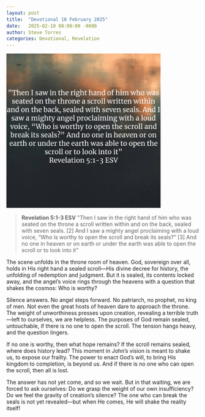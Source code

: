 ```yaml
---
layout: post
title:  "Devotional 10 February 2025"
date:   2025-02-10 08:00:00 -0600
author: Steve Torres
categories: Devotional, Revelation
---
```


<img src="https://github.com/ElEsteeb/ElEsteeb.github.io/blob/main/images/devotionals/Rev-5-_1-3.jpg?raw=true" alt="Revelation 5:1-3" style="max-width: 80%; height: auto;">

>**Revelation 5:1-3 ESV**
>"Then I saw in the right hand of him who was seated on the throne a scroll written within and on the back, sealed with seven seals. [2] And I saw a mighty angel proclaiming with a loud voice, “Who is worthy to open the scroll and break its seals?” [3] And no one in heaven or on earth or under the earth was able to open the scroll or to look into it"

The scene unfolds in the throne room of heaven. God, sovereign over all, holds in His right hand a sealed scroll—His divine decree for history, the unfolding of redemption and judgment. But it is sealed, its contents locked away, and the angel’s voice rings through the heavens with a question that shakes the cosmos: Who is worthy?

Silence answers. No angel steps forward. No patriarch, no prophet, no king of men. Not even the great hosts of heaven dare to approach the throne. The weight of unworthiness presses upon creation, revealing a terrible truth—left to ourselves, we are helpless. The purposes of God remain sealed, untouchable, if there is no one to open the scroll. The tension hangs heavy, and the question lingers.

If no one is worthy, then what hope remains? If the scroll remains sealed, where does history lead? This moment in John’s vision is meant to shake us, to expose our frailty. The power to enact God’s will, to bring His kingdom to completion, is beyond us. And if there is no one who can open the scroll, then all is lost.

The answer has not yet come, and so we wait. But in that waiting, we are forced to ask ourselves: Do we grasp the weight of our own insufficiency? Do we feel the gravity of creation’s silence? The one who can break the seals is not yet revealed—but when He comes, He will shake the reality itself!




<script src="https://www.biblegateway.com/public/link-to-us/tooltips/bglinks.js" type="text/javascript"></script>
<script type="text/javascript">
BGLinks.version = "ESV";
BGLinks.linkVerses();
</script>

